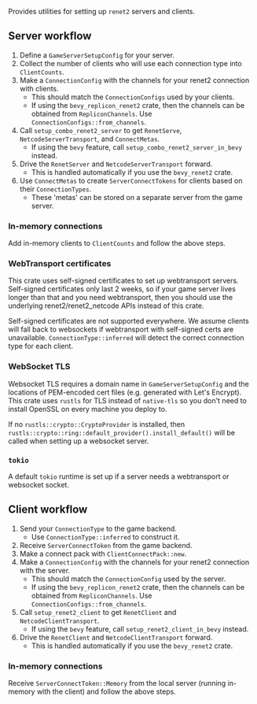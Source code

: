Provides utilities for setting up `renet2` servers and clients.


## Server workflow

1. Define a `GameServerSetupConfig` for your server.
1. Collect the number of clients who will use each connection type into `ClientCounts`.
1. Make a `ConnectionConfig` with the channels for your renet2 connection with clients.
    - This should match the `ConnectionConfigs` used by your clients.
    - If using the `bevy_replicon_renet2` crate, then the channels can be obtained from `RepliconChannels`. Use `ConnectionConfigs::from_channels`.
1. Call `setup_combo_renet2_server` to get `RenetServe`, `NetcodeServerTransport`, and `ConnectMetas`.
    - If using the `bevy` feature, call `setup_combo_renet2_server_in_bevy` instead.
1. Drive the `RenetServer` and `NetcodeServerTransport` forward.
    - This is handled automatically if you use the `bevy_renet2` crate.
1. Use `ConnectMetas` to create `ServerConnectTokens` for clients based on their `ConnectionTypes`.
    - These 'metas' can be stored on a separate server from the game server.

### In-memory connections

Add in-memory clients to `ClientCounts` and follow the above steps.

### WebTransport certificates

This crate uses self-signed certificates to set up webtransport servers. Self-signed certificates only last 2 weeks, so if your game server lives longer than that and you need webtransport, then you should use the underlying renet2/renet2_netcode APIs instead of this crate.

Self-signed certificates are not supported everywhere. We assume clients will fall back to websockets if webtransport with self-signed certs are unavailable. `ConnectionType::inferred` will detect the correct connection type for each client.

### WebSocket TLS

Websocket TLS requires a domain name in `GameServerSetupConfig` and the locations of PEM-encoded cert files (e.g. generated with Let's Encrypt). This crate uses `rustls` for TLS instead of `native-tls` so you don't need to install OpenSSL on every machine you deploy to.

If no `rustls::crypto::CryptoProvider` is installed, then `rustls::crypto::ring::default_provider().install_default()` will be called when setting up a websocket server.

### `tokio`

A default `tokio` runtime is set up if a server needs a webtransport or websocket socket.


## Client workflow

1. Send your `ConnectionType` to the game backend.
    - Use `ConnectionType::inferred` to construct it.
1. Receive `ServerConnectToken` from the game backend.
1. Make a connect pack with `ClientConnectPack::new`.
1. Make a `ConnectionConfig` with the channels for your renet2 connection with the server.
    - This should match the `ConnectionConfig` used by the server.
    - If using the `bevy_replicon_renet2` crate, then the channels can be obtained from `RepliconChannels`. Use `ConnectionConfigs::from_channels`.
1. Call `setup_renet2_client` to get `RenetClient` and `NetcodeClientTransport`.
    - If using the `bevy` feature, call `setup_renet2_client_in_bevy` instead.
1. Drive the `RenetClient` and `NetcodeClientTransport` forward.
    - This is handled automatically if you use the `bevy_renet2` crate.

### In-memory connections

Receive `ServerConnectToken::Memory` from the local server (running in-memory with the client) and follow the above steps.
